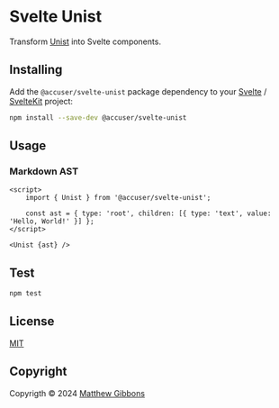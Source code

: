 # Svelte Unist

Transform [Unist](https://github.com/syntax-tree/unist) into Svelte components.

## Installing

Add the `@accuser/svelte-unist` package dependency to your [Svelte](https://svelte.dev) / [SvelteKit](https://kit.svelte.dev) project:

```sh
npm install --save-dev @accuser/svelte-unist
```

## Usage

### Markdown AST

```svelte
<script>
	import { Unist } from '@accuser/svelte-unist';

	const ast = { type: 'root', children: [{ type: 'text', value: 'Hello, World!' }] };
</script>

<Unist {ast} />
```

## Test

```sh
npm test
```

## License

[MIT](LICENSE)

## Copyright

Copyrigth &copy; 2024 [Matthew Gibbons](https://github.com/accuser)